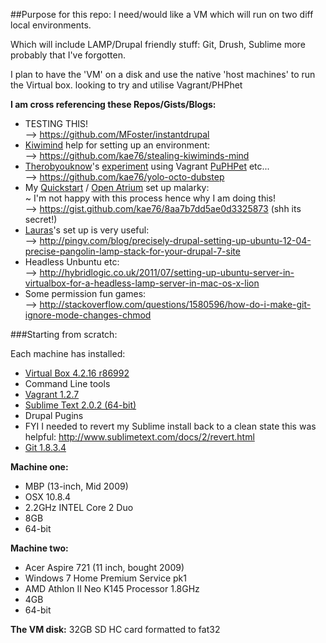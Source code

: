 ##Purpose for this repo:
I need/would like a VM which will run on two diff local environments.  

Which will include LAMP/Drupal friendly stuff: Git, Drush, Sublime more probably that I've forgotten.

I plan to have the 'VM' on a disk and use the native 'host machines' to run the Virtual box.
looking to try and utilise Vagrant/PHPhet

**I am cross referencing these Repos/Gists/Blogs:**

*  TESTING THIS!  
--> https://github.com/MFoster/instantdrupal  
* [Kiwimind](https://drupal.org/user/749470) help for setting up an environment:  
--> https://github.com/kae76/stealing-kiwiminds-mind  
* [Therobyouknow](https://drupal.org/user/197207)'s [experiment](https://drupal.org/node/2055947) using Vagrant [PuPHPet](https://puphpet.com/) etc...  
--> https://github.com/kae76/yolo-octo-dubstep 
* My [Quickstart](https://drupal.org/project/quickstart) / [Open Atrium](https://drupal.org/project/openatrium) set up malarky:  
~ I'm not happy with this process hence why I am doing this!  
--> https://gist.github.com/kae76/8aa7b7dd5ae0d3325873 (shh its secret!)  
* [Lauras](https://drupal.org/user/18973)'s set up is very useful:   
--> http://pingv.com/blog/precisely-drupal-setting-up-ubuntu-12-04-precise-pangolin-lamp-stack-for-your-drupal-7-site  
* Headless Unbuntu etc:  
--> http://hybridlogic.co.uk/2011/07/setting-up-ubuntu-server-in-virtualbox-for-a-headless-lamp-server-in-mac-os-x-lion  
* Some permission fun games:  
--> http://stackoverflow.com/questions/1580596/how-do-i-make-git-ignore-mode-changes-chmod   

###Starting from scratch:

Each machine has installed:  

* [Virtual Box 4.2.16 r86992](https://www.virtualbox.org/wiki/Downloads)  
 * Command Line tools
* [Vagrant 1.2.7](http://downloads.vagrantup.com/tags/v1.2.7)
* [Sublime Text 2.0.2 (64-bit)](http://www.sublimetext.com/2)
 * Drupal Pugins
 * FYI I needed to revert my Sublime install back to a clean state this was helpful: http://www.sublimetext.com/docs/2/revert.html
* [Git 1.8.3.4](http://git-scm.com/downloads)


**Machine one:**  

* MBP (13-inch, Mid 2009)  
* OSX 10.8.4   
* 2.2GHz INTEL Core 2 Duo  
* 8GB  
* 64-bit  

**Machine two:**  

* Acer Aspire 721 (11 inch, bought 2009)  
* Windows 7 Home Premium Service pk1  
* AMD Athlon II Neo K145 Processor 1.8GHz  
* 4GB  
* 64-bit  

**The VM disk:** 
32GB SD HC card formatted to fat32
